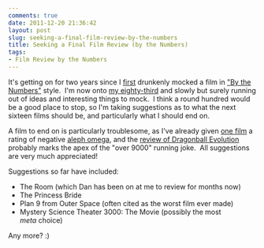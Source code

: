 ```yaml
---
comments: true
date: 2011-12-20 21:36:42
layout: post
slug: seeking-a-final-film-review-by-the-numbers
title: Seeking a Final Film Review (by the Numbers)
tags:
- Film Review by the Numbers
---
```


It's getting on for two years since I [first](/filmreviews/twilight) drunkenly mocked a film in ["By the Numbers"](/filmreviews/) style.  I'm now onto [my eighty-third](/filmreviews/sherlock-holmes-a-game-of-shadows) and slowly but surely running out of ideas and interesting things to mock.  I think a round hundred would be a good place to stop, so I'm taking suggestions as to what the next sixteen films should be, and particularly what I should end on.

A film to end on is particularly troublesome, as I've already given [one film](/filmreviews/camp-rock) a rating of negative [aleph omega](http://en.wikipedia.org/wiki/Aleph_number#Aleph-.CF.89), and the [review of Dragonball Evolution](/filmreviews/dragonball-evolution) probably marks the apex of the "over 9000" running joke.  All suggestions are very much appreciated!

Suggestions so far have included:

	
  * The Room (which Dan has been on at me to review for months now)
  * The Princess Bride
  * Plan 9 from Outer Space (often cited as the worst film ever made)
  * Mystery Science Theater 3000: The Movie (possibly the most _meta_ choice)

Any more? :)
